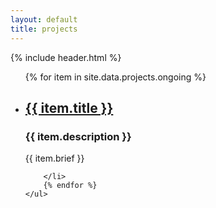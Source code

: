 ```yaml
---
layout: default
title: projects
---
```


{% include header.html %}
<div class="project">
    <ul>
        {% for item in site.data.projects.ongoing %}
        <li>
        <h2><a href="{{item.source}}"> {{ item.title }}</a></h2>
        <h3>{{ item.description }}</h3>
        <p>{{ item.brief }}</p>


        </li>
        {% endfor %}
    </ul>
</div>
